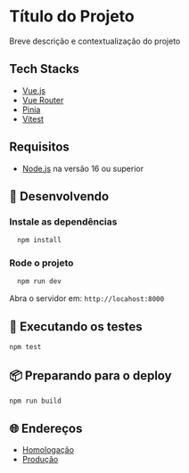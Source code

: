 # Título do Projeto

Breve descrição e contextualização do projeto

## Tech Stacks

- [Vue.js](https://vuejs.org/)
- [Vue Router](https://router.vuejs.org/)
- [Pinia](https://pinia.vuejs.org/)
- [Vitest](https://vitest.dev/)

## Requisitos

- [Node.js](https://nodejs.org/en/download/) na versão 16 ou superior

## 🚀 Desenvolvendo

### Instale as dependências

```sh
  npm install
```

###  Rode o projeto

```sh
  npm run dev
```

Abra o servidor em: `http://locahost:8000`

## 🔧 Executando os testes

```sh
npm test
```

## 📦 Preparando para o deploy

```sh
npm run build
```

## 🌐 Endereços

- [Homologação](https://app-hml.com)
- [Produção](http://app-prd.com/)
